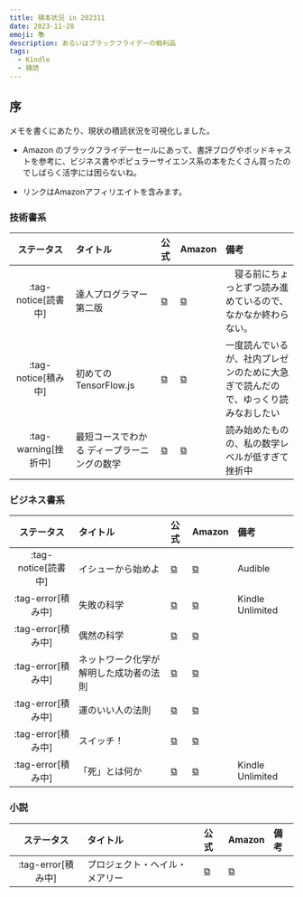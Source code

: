 ```yaml
---
title: 積本状況 in 202311
date: 2023-11-28
emoji: 📚
description: あるいはブラックフライデーの戦利品
tags: 
  - Kindle
  - 積読
---
```


## 序

メモを書くにあたり、現状の積読状況を可視化しました。

- Amazon のブラックフライデーセールにあって、書評ブログやポッドキャストを参考に、ビジネス書やポピュラーサイエンス系の本をたくさん買ったのでしばらく活字には困らないね。

- リンクはAmazonアフィリエイトを含みます。

### 技術書系

| ステータス | タイトル | 公式 | Amazon | 備考 |
| :-: | :-- | :-- | :-- | :-- |
| :tag-notice[読書中] | 達人プログラマー 第二版 | [⧉](https://www.ohmsha.co.jp/book/9784274226298/) | [⧉](https://amzn.to/3R4ViAK) |　寝る前にちょっとずつ読み進めているので、なかなか終わらない。 |
| :tag-notice[積み中] | 初めての TensorFlow.js | [⧉](https://www.oreilly.co.jp/books/9784873119939/) | [⧉](https://amzn.to/3T7Vd1O) | 一度読んでいるが、社内プレゼンのために大急ぎで読んだので、ゆっくり読みなおしたい |
| :tag-warning[挫折中] | 最短コースでわかる ディープラーニングの数学 | [⧉](https://bookplus.nikkei.com/atcl/catalog/19/273470/) | [⧉](https://amzn.to/46BdHe4) | 読み始めたものの、私の数学レベルが低すぎて挫折中 |

### ビジネス書系

| ステータス | タイトル | 公式 | Amazon | 備考 |
| :-: | :-- | :-- | :-- | :-- |
| :tag-notice[読書中] | イシューから始めよ　| [⧉](https://eijipress.co.jp/products/2085) | [⧉](https://amzn.to/46Idy8A) | Audible |
| :tag-error[積み中] | 失敗の科学 | [⧉](https://d21.co.jp/book/detail/978-4-7993-2023-5) | [⧉](https://amzn.to/417ImyH) | Kindle Unlimited |
| :tag-error[積み中] | 偶然の科学 | [⧉](https://www.hayakawa-online.co.jp/shopdetail/000000006787) | [⧉](https://amzn.to/3t3rDzW) | |
| :tag-error[積み中] | ネットワーク化学が解明した成功者の法則 | [⧉](https://www.kobunsha.com/shelf/book/isbn/9784334770662) | [⧉](https://amzn.to/4a6F5DC) | |
| :tag-error[積み中] | 運のいい人の法則 | [⧉](https://store.kadokawa.co.jp/shop/g/g201101000579/) | [⧉](https://amzn.to/3uG3yzF) | |
| :tag-error[積み中] | スイッチ！ | [⧉](https://www.hayakawa-online.co.jp/shopdetail/000000013352/) | [⧉](https://amzn.to/3RrBHfu) | |
| :tag-error[積み中] | 「死」とは何か | [⧉](https://bunkyosha.com/books/9784866510774) | [⧉](https://amzn.to/3GnxRO9) | Kindle Unlimited|

### 小説
| ステータス | タイトル | 公式 | Amazon | 備考 |
| :-: | :-- | :-- | :-- | :-- |
| :tag-error[積み中] | プロジェクト・ヘイル・メアリー　| [⧉](https://www.hayakawa-online.co.jp/shopdetail/000000014995/) | [⧉](https://amzn.to/4a5xzsy) |  |
